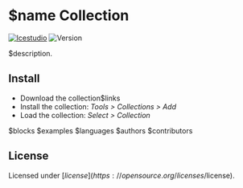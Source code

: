 # $name Collection

[![Icestudio][icestudio-image]][icestudio-url]
![Version][version-image]

$description.

## Install

* Download the collection$links
* Install the collection: *Tools > Collections > Add*
* Load the collection: *Select > Collection*

$blocks
$examples
$languages
$authors
$contributors
## License

Licensed under [$license](https://opensource.org/licenses/$license).

<!-- Badges -->
[icestudio-image]: https://img.shields.io/badge/collection-icestudio-blue.svg
[icestudio-url]: https://github.com/FPGAwars/icestudio
[version-image]: https://img.shields.io/badge/version-v$version-orange.svg
